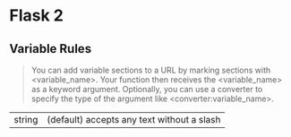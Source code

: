 # Flask 2

## Variable Rules

>You can add variable sections to a URL by marking sections with &lt;variable_name&gt;. Your function then receives the &lt;variable_name&gt; as a keyword argument. Optionally, you can use a converter to specify the type of the argument like &lt;converter:variable_name&gt;.

|||
| --- | --- |
|string|(default) accepts any text without a slash|
